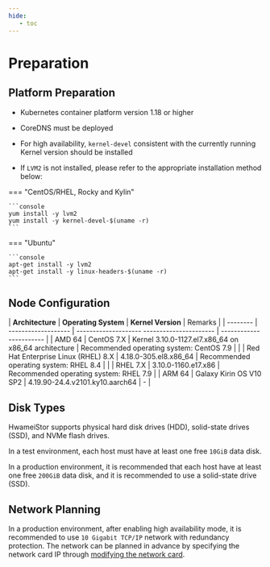 ```yaml
---
hide:
   - toc
---
```


# Preparation

## Platform Preparation

- Kubernetes container platform version 1.18 or higher

- CoreDNS must be deployed

- For high availability, `kernel-devel` consistent with the currently running Kernel version should be installed

- If `LVM2` is not installed, please refer to the appropriate installation method below:

=== "CentOS/RHEL, Rocky and Kylin"
  
    ```console
    yum install -y lvm2
    yum install -y kernel-devel-$(uname -r)
    ```
  
=== "Ubuntu"
  
    ```console
    apt-get install -y lvm2
    apt-get install -y linux-headers-$(uname -r)
    ```

## Node Configuration

| **Architecture** | **Operating System** | **Kernel Version** | Remarks |
| -------- | ------------------- | -------------------- ---------------------- | ----------------------- |
| AMD 64 | CentOS 7.X | Kernel 3.10.0-1127.el7.x86_64 on x86_64 architecture | Recommended operating system: CentOS 7.9 |
| | Red Hat Enterprise Linux (RHEL) 8.X | 4.18.0-305.el8.x86_64 | Recommended operating system: RHEL 8.4 |
| | RHEL 7.X | 3.10.0-1160.e17.x86 | Recommended operating system: RHEL 7.9 |
| ARM 64 | Galaxy Kirin OS V10 SP2 | 4.19.90-24.4.v2101.ky10.aarch64 | - |

## Disk Types

HwameiStor supports physical hard disk drives (HDD), solid-state drives (SSD), and NVMe flash drives.

In a test environment, each host must have at least one free `10GiB` data disk.

In a production environment, it is recommended that each host have at least one free `200GiB` data disk, and it is recommended to use a solid-state drive (SSD).

## Network Planning

In a production environment, after enabling high availability mode, it is recommended to use `10 Gigabit TCP/IP` network with redundancy protection. The network can be planned in advance by specifying the network card IP through [modifying the network card](storage-eth.md).
